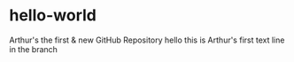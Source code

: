 # hello-world
Arthur's the first &amp; new GitHub Repository
hello this is Arthur's first text line in the branch
